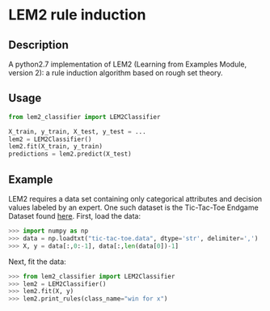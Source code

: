 # LEM2 rule induction
## Description
A python2.7 implementation of LEM2 (Learning from Examples Module, version 2): a rule induction algorithm based on rough set theory.

## Usage
```python
from lem2_classifier import LEM2Classifier

X_train, y_train, X_test, y_test = ...
lem2 = LEM2Classifier()
lem2.fit(X_train, y_train)
predictions = lem2.predict(X_test)
```

## Example
LEM2 requires a data set containing only categorical attributes and decision values labeled by an expert. One such dataset is the Tic-Tac-Toe Endgame Dataset found [here](https://archive.ics.uci.edu/ml/datasets/Tic-Tac-Toe+Endgame). First, load the data:

```python
>>> import numpy as np
>>> data = np.loadtxt("tic-tac-toe.data", dtype='str', delimiter=',')
>>> X, y = data[:,0:-1], data[:,len(data[0])-1]
```

Next, fit the data:

```python
>>> from lem2_classifier import LEM2Classifier
>>> lem2 = LEM2Classifier()
>>> lem2.fit(X, y)
>>> lem2.print_rules(class_name="win for x")
```